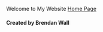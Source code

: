 Welcome to My Website
<a href="https://brendansd3.github.io/Home.html">Home Page</a>
#### Created by Brendan Wall
